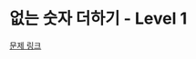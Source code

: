 # 없는 숫자 더하기 - Level 1

[문제 링크](https://school.programmers.co.kr/learn/courses/30/lessons/86501?language=kotlin)

